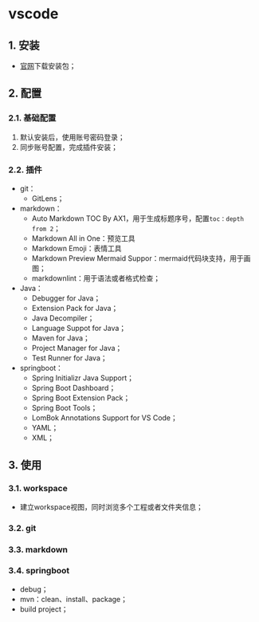 # vscode

## 1. 安装

- [官网](https://code.visualstudio.com/)下载安装包；

## 2. 配置

### 2.1. 基础配置

1. 默认安装后，使用账号密码登录；
2. 同步账号配置，完成插件安装；

### 2.2. 插件

- git：
  - GitLens；
- markdown：
  - Auto Markdown TOC By AX1，用于生成标题序号，配置`toc：depth from 2`；  
  - Markdown All in One：预览工具  
  - Markdown Emoji：表情工具  
  - Markdown Preview Mermaid Suppor：mermaid代码块支持，用于画图；  
  - markdownlint：用于语法或者格式检查；
- Java：
  - Debugger for Java；
  - Extension Pack for Java；
  - Java Decompiler；
  - Language Suppot for Java；
  - Maven for Java；
  - Project Manager for Java；
  - Test Runner for Java；
- springboot：
  - Spring Initializr Java Support；
  - Spring Boot Dashboard；
  - Spring Boot Extension Pack；
  - Spring Boot Tools；
  - LomBok Annotations Support for VS Code；
  - YAML；
  - XML；

## 3. 使用

### 3.1. workspace

- 建立workspace视图，同时浏览多个工程或者文件夹信息；

### 3.2. git

### 3.3. markdown

### 3.4. springboot

- debug；
- mvn：clean、install、package；
- build project；
